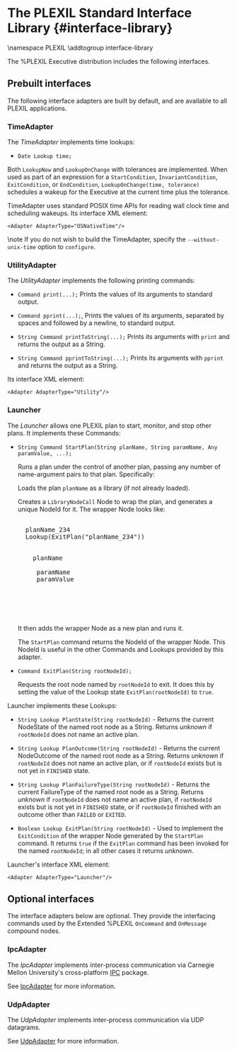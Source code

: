 # The PLEXIL Standard Interface Library {#interface-library}

\namespace PLEXIL
\addtogroup interface-library

The %PLEXIL Executive distribution includes the following interfaces.

## Prebuilt interfaces

The following interface adapters are built by default, and are
available to all PLEXIL applications.

### TimeAdapter

The *TimeAdapter* implements time lookups:

 + `Date Lookup time;` 
 
Both `LookupNow` and `LookupOnChange` with tolerances are implemented.
When used as part of an expression for a `StartCondition`,
`InvariantCondition`, `ExitCondition`, or `EndCondition`,
`LookupOnChange(time, tolerance)` schedules a wakeup for
the Executive at the current time plus the tolerance.

TimeAdapter uses standard POSIX time APIs for reading wall clock time
and scheduling wakeups.  Its interface XML element:

    <Adapter AdapterType="OSNativeTime"/>

\note If you do not wish to build the TimeAdapter, specify the
`--without-unix-time` option to `configure`.

### UtilityAdapter

The *UtilityAdapter* implements the following printing commands:

 + `Command print(...);`
   Prints the values of its arguments to standard output.

 + `Command pprint(...);`,
   Prints the values of its arguments, separated by spaces and
   followed by a newline, to standard output.

 + `String Command printToString(...);`
   Prints its arguments with `print` and returns the output as a String.

 + `String Command pprintToString(...);`
   Prints its arguments with `pprint` and returns the output as a String.

Its interface XML element:

    <Adapter AdapterType="Utility"/>

### Launcher

The *Launcher* allows one PLEXIL plan to start, monitor, and stop
other plans.  It implements these Commands:

 + `String Command StartPlan(String planName, String paramName, Any paramValue, ...);`

   Runs a plan under the control of another plan, passing any number
   of name-argument pairs to that plan.  Specifically:

   Loads the plan `planName` as a library (if not already loaded).
   
   Creates a `LibraryNodeCall` Node to wrap the plan, and generates a
   unique NodeId for it.  The wrapper Node looks like:

    <pre>
    <Node NodeType="LibraryNodeCall">
     <NodeId>planName_234</NodeId>
     <ExitCondition>Lookup(ExitPlan("planName_234"))</ExitCondition>
     <NodeBody>
      <LibraryNodeCall>
       <NodeId>planName</NodeId>
       <Alias>
        <NodeParameter>paramName</NodeParameter>
        paramValue
       </Alias>
      </LibraryNodeCall>
     </NodeBody>
    </Node>
    </pre>

   It then adds the wrapper Node as a new plan and runs it.

   The `StartPlan` command returns the NodeId of the wrapper Node.
   This NodeId is useful in the other Commands and Lookups provided by
   this adapter.
 
 + `Command ExitPlan(String rootNodeId);`
 
   Requests the root node named by `rootNodeId` to exit.  It does this
   by setting the value of the Lookup state `ExitPlan(rootNodeId)` to
   `true`.
   
Launcher implements these Lookups:

 + `String Lookup PlanState(String rootNodeId)` - Returns the current
   NodeState of the named root node as a String.  Returns *unknown* if
   `rootNodeId` does not name an active plan.

 + `String Lookup PlanOutcome(String rootNodeId)` - Returns the
   current NodeOutcome of the named root node as a String.  Returns
   *unknown* if `rootNodeId` does not name an active plan, or if
   `rootNodeId` exists but is not yet in `FINISHED` state.

 + `String Lookup PlanFailureType(String rootNodeId)` - Returns the
   current FailureType of the named root node as a String.  Returns
   *unknown* if `rootNodeId` does not name an active plan, if
   `rootNodeId` exists but is not yet in `FINISHED` state, or if
   `rootNodeId` finished with an outcome other than `FAILED` or
   `EXITED`.
   
 + `Boolean Lookup ExitPlan(String rootNodeId)` - Used to implement
   the `ExitCondition` of the wrapper Node generated by the
   `StartPlan` command.  It returns `true` if the `ExitPlan` command
   has been invoked for the named `rootNodeId`; in all other cases it
   returns *unknown*.

Launcher's interface XML element:

    <Adapter AdapterType="Launcher"/>

## Optional interfaces

The interface adapters below are optional.  They provide the
interfacing commands used by the Extended %PLEXIL `OnCommand` and
`OnMessage` compound nodes.

### IpcAdapter

The *IpcAdapter* implements inter-process communication via Carnegie
Mellon University's cross-platform 
[IPC](http://www.cs.cmu.edu/afs/cs/project/TCA/www/ipc/) 
package.

See [IpcAdapter](ipc-adapter.html) for more information.

### UdpAdapter

The *UdpAdapter* implements inter-process communication via UDP
datagrams.

See [UdpAdapter](udp-adapter.html) for more information.
